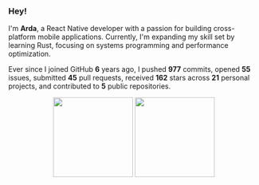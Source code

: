 ### Hey!

I'm **Arda**, a React Native developer with a passion for building cross-platform mobile applications. Currently, I'm expanding my skill set by learning Rust, focusing on systems programming and performance optimization.

Ever since I joined GitHub **6** years ago, I pushed **977** commits, opened **55** issues, submitted **45** pull requests, received **162** stars across **21** personal projects, and contributed to **5** public repositories.

<center>
<img height=160 align='center' src="https://github-readme-stats.vercel.app/api/top-langs/?username=dybdeskarphet&layout=compact&theme=rose&exclude_repo=dotfiles,dybdeskarphet.github.io,xcorners,ranger_devicons"/> <img height=160 align='center' src='https://github-readme-stats.vercel.app/api?username=dybdeskarphet&show_icons=true&theme=rose'/>
</center>
